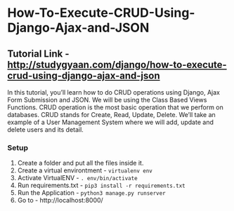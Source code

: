 # How-To-Execute-CRUD-Using-Django-Ajax-and-JSON

## Tutorial Link - http://studygyaan.com/django/how-to-execute-crud-using-django-ajax-and-json

In this tutorial, you’ll learn how to do CRUD operations using Django, Ajax Form Submission and JSON. We will be using the Class Based Views Functions. CRUD operation is the most basic operation that we perform on databases. CRUD stands for Create, Read, Update, Delete. We’ll take an example of a User Management System where we will add, update and delete users and its detail.

### Setup
1. Create a folder and put all the files inside it.
2. Create a virtual environtment - `virtualenv env`
3. Activate VirtualENV - `. env/bin/activate`
4. Run requirements.txt - `pip3 install -r requirements.txt`
5. Run the Application - `python3 manage.py runserver`
6. Go to - http://localhost:8000/
